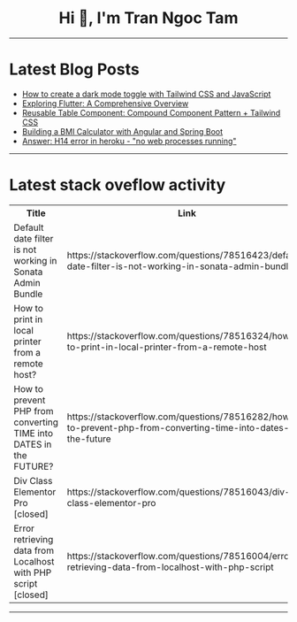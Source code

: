 <h1 align="center">Hi 👋, I'm Tran Ngoc Tam</h1>

---

# Latest Blog Posts 
<!-- BLOG-POST-LIST:START -->
- [How to create a dark mode toggle with Tailwind CSS and JavaScript](https://dev.to/mike_andreuzza/how-to-create-a-dark-mode-toggle-with-tailwind-css-and-javascript-1580)
- [Exploring Flutter: A Comprehensive Overview](https://dev.to/n968941/exploring-flutter-a-comprehensive-overview-51o8)
- [Reusable Table Component: Compound Component Pattern + Tailwind CSS](https://dev.to/devade/reusable-table-component-compound-component-pattern-tailwind-css-2eii)
- [Building a BMI Calculator with Angular and Spring Boot](https://dev.to/fullstackjava/building-a-bmi-calculator-with-angular-and-spring-boot-4j51)
- [Answer: H14 error in heroku - &quot;no web processes running&quot;](https://dev.to/maxangelo987/answer-h14-error-in-heroku-no-web-processes-running-4ja8)
<!-- BLOG-POST-LIST:END -->

---

# Latest stack oveflow activity
<table>
  <tr><th>Title</th><th>Link</th></tr>
  <!-- STACKOVERFLOW:START --><tr><td>Default date filter is not working in Sonata Admin Bundle</td><td>https://stackoverflow.com/questions/78516423/default-date-filter-is-not-working-in-sonata-admin-bundle</td></tr><tr><td>How to print in local printer from a remote host?</td><td>https://stackoverflow.com/questions/78516324/how-to-print-in-local-printer-from-a-remote-host</td></tr><tr><td>How to prevent PHP from converting TIME into DATES in the FUTURE?</td><td>https://stackoverflow.com/questions/78516282/how-to-prevent-php-from-converting-time-into-dates-in-the-future</td></tr><tr><td>Div Class Elementor Pro [closed]</td><td>https://stackoverflow.com/questions/78516043/div-class-elementor-pro</td></tr><tr><td>Error retrieving data from Localhost with PHP script [closed]</td><td>https://stackoverflow.com/questions/78516004/error-retrieving-data-from-localhost-with-php-script</td></tr><!-- STACKOVERFLOW:END -->
</table>

---


